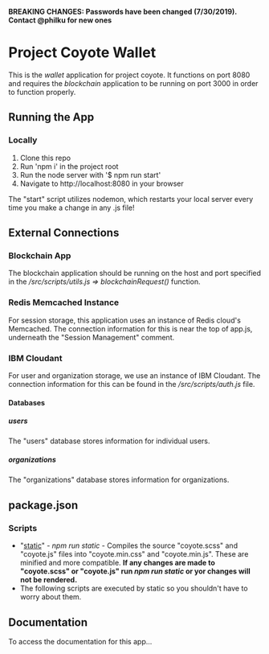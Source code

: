 <b>BREAKING CHANGES: Passwords have been changed (7/30/2019). Contact @philku for new ones</b>

# Project Coyote Wallet
This is the <i>wallet</i> application for project coyote. It functions on
port 8080 and requires the <i>blockchain</i> application to be running on
port 3000 in order to function properly.

## Running the App
### Locally
1. Clone this repo
2. Run 'npm i' in the project root
3. Run the node server with '$ npm run start'
4. Navigate to http://localhost:8080 in your browser

The "start" script utilizes nodemon, which restarts your local server
every time you make a change in any .js file!

## External Connections
### Blockchain App
The blockchain application should be running on the host and port specified
in the <i>/src/scripts/utils.js => blockchainRequest()</i> function.
### Redis Memcached Instance
For session storage, this application uses an instance of Redis cloud's
Memcached. The connection information for this is near the top of app.js,
underneath the "Session Management" comment.
### IBM Cloudant
For user and organization storage, we use an instance of IBM Cloudant. The
connection information for this can be found in the <i>/src/scripts/auth.js</i>
file.
#### Databases
##### users
The "users" database stores information for individual users.
##### organizations
The "organizations" database stores information for organizations.

## package.json
### Scripts
- "<u>static</u>" - <i>npm run static</i> - Compiles the source "coyote.scss" and "coyote.js"
files into "coyote.min.css" and "coyote.min.js". These are minified and more compatible.
<b>If any changes are made to "coyote.scss" or "coyote.js" run <i>npm run static</i> or yor changes
will not be rendered.</b>
- The following scripts are executed by static so you shouldn't have to worry about them.

## Documentation
To access the documentation for this app...
